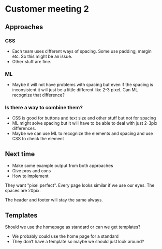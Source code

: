 # Customer meeting 2

## Approaches

### CSS

- Each team uses different ways of spacing. Some use padding, margin etc. So this might be an issue.
- Other stuff are fine.

### ML

- Maybe it will not have problems with spacing but even if the spacing is inconsistent it will just be a little different like 2-3 pixel. Can ML recognize that difference?

### Is there a way to combine them?

- CSS is good for buttons and text size and other stuff but not for spacing
- ML might solve spacing but it will have to be able to deal with just 2-3pix differences.
- Maybe we can use ML to recognize the elements and spacing and use CSS to check the element

## Next time

- Make some example output from both approaches
- Give pros and cons
- How to implement

They want "pixel perfect". Every page looks similar if we use our eyes. The spaces are 20pix.

The header and footer will stay the same always.

## Templates

Should we use the homepage as standard or can we get templates?

- We probably could use the home page for a standard
- They don’t have a template so maybe we should just look around?
